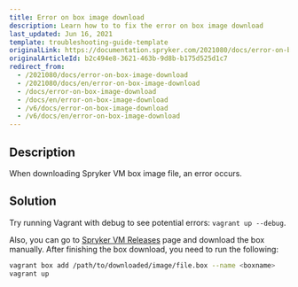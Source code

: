 ```yaml
---
title: Error on box image download
description: Learn how to to fix the error on box image download
last_updated: Jun 16, 2021
template: troubleshooting-guide-template
originalLink: https://documentation.spryker.com/2021080/docs/error-on-box-image-download
originalArticleId: b2c494e8-3621-463b-9d8b-b175d525d1c7
redirect_from:
  - /2021080/docs/error-on-box-image-download
  - /2021080/docs/en/error-on-box-image-download
  - /docs/error-on-box-image-download
  - /docs/en/error-on-box-image-download
  - /v6/docs/error-on-box-image-download
  - /v6/docs/en/error-on-box-image-download
---
```


## Description

When downloading Spryker VM box image file, an error occurs.

## Solution

Try running Vagrant with debug to see potential errors: `vagrant up --debug`.

Also, you can go to [Spryker VM Releases](https://github.com/spryker/devvm/releases/) page and download the box manually. After finishing the box download, you need to run the following:

```bash
vagrant box add /path/to/downloaded/image/file.box --name <boxname>
vagrant up
```
